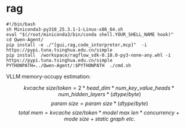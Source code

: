 # rag
```
#!/bin/bash
sh Miniconda3-py310_25.3.1-1-Linux-x86_64.sh 
eval "$(/root/miniconda3/bin/conda shell.YOUR_SHELL_NAME hook)"
cd Qwen-Agent/
pip install -e ./"[gui,rag,code_interpreter,mcp]"  -i https://pypi.tuna.tsinghua.edu.cn/simple
pip install  /workspace/ragflow_sdk-0.18.0-py3-none-any.whl -i https://pypi.tuna.tsinghua.edu.cn/simple
PYTHONPATH=../Qwen-Agent/:$PYTHONPATH  ./cmd.sh
```

VLLM memory-occupy estimation:

$$kvcache\ size/token=2*head\_dim*num\_key\_value\_heads*num\_hidden\_layers*(dtype/byte)$$
$$param\ size = param \ size * (dtype/byte)$$
$$total\ mem = kvcache\ size/token * model\ max\ len*concurrency + mode\ size + static\ graph\ etc.$$
